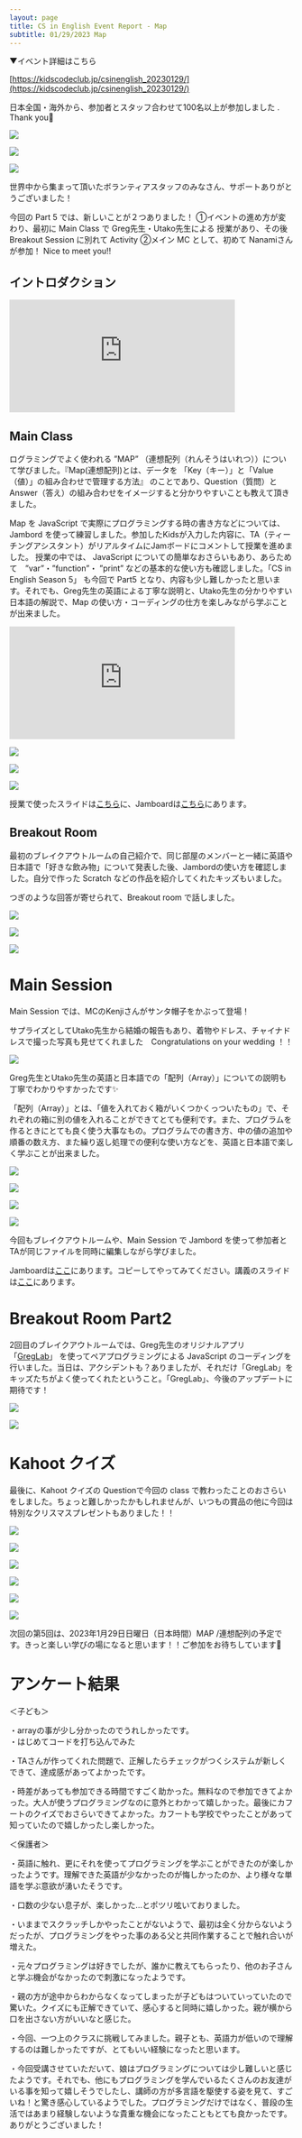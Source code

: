 ```yaml
---
layout: page
title: CS in English Event Report - Map
subtitle: 01/29/2023 Map
---
```




▼イベント詳細はこちら

[https://kidscodeclub.jp/csinenglish_20230129/](https://kidscodeclub.jp/csinenglish_20230129/)


日本全国・海外から、参加者とスタッフ合わせて100名以上が参加しました . Thank you🎉  
 
![](/img/2023-01-29/map1.jpg)  

![](/img/2023-01-29/map2.jpg)

![](/img/2023-01-29/map3.jpg)    


世界中から集まって頂いたボランティアスタッフのみなさん、サポートありがとうございました！
  
 今回の Part 5 では、新しいことが２つありました！
①イベントの進め方が変わり、最初に Main Class で Greg先生・Utako先生による 授業があり、その後 Breakout Session に別れて Activity 
②メイン MC として、初めて Nanamiさんが参加！    Nice to meet you!!


## イントロダクション


<iframe width="400" height="200" src="https://www.youtube.com/embed/Cou2ebYMvFU" title="Cs in English Season 5 Class 5 (Map) Introduction" frameborder="0" allow="accelerometer; autoplay; clipboard-write; encrypted-media; gyroscope; picture-in-picture; web-share" allowfullscreen></iframe>


## Main Class

ログラミングでよく使われる ”MAP” （連想配列（れんそうはいれつ））について学びました。『Map(連想配列)とは、データを 「Key（キー）」と「Value（値）」の組み合わせで管理する方法』 のことであり、Question（質問）と Answer（答え）の組み合わせをイメージすると分かりやすいことも教えて頂きました。

Map を JavaScript で実際にプログラミングする時の書き方などについては、 Jambord を使って練習しました。参加したKidsが入力した内容に、TA（ティーチングアシスタント）がリアルタイムにJamボードにコメントして授業を進めました。
授業の中では、 JavaScript についての簡単なおさらいもあり、あらためて　”var”・”function”・
”print” などの基本的な使い方も確認しました。「CS in English Season 5」 も今回で Part5 となり、内容も少し難しかったと思います。それでも、Greg先生の英語による丁寧な説明と、Utako先生の分かりやすい日本語の解説で、Map の使い方・コーディングの仕方を楽しみながら学ぶことが出来ました。

<iframe width="400" height="200" src="https://www.youtube.com/embed/cAbSqgYqLnk" title="Cs in English Season 5 Class 5 (Map) Main Class" frameborder="0" allow="accelerometer; autoplay; clipboard-write; encrypted-media; gyroscope; picture-in-picture; web-share" allowfullscreen></iframe>

![](/img/2023-01-29/class1.jpg)  

![](/img/2023-01-29/class2.jpg)

![](/img/2023-01-29/class3.jpg)

授業で使ったスライドは[こちら](https://docs.google.com/presentation/d/19YrOao1ToHE8cXUkoaasZ77osSlBIsZQNPxhkiBrXSM/edit?usp=sharing)に、Jamboardは[こちら](https://jamboard.google.com/d/1GubgEHsU3vL95XVhnDJaFoJdHwqIpeb5NRifNdtNjXc/edit?usp=sharing)にあります。  

## Breakout Room

最初のブレイクアウトルームの自己紹介で、同じ部屋のメンバーと一緒に英語や日本語で「好きな飲み物」について発表した後、Jambordの使い方を確認しました。自分で作った Scratch などの作品を紹介してくれたキッズもいました。

つぎのような回答が寄せられて、Breakout room で話しました。

![](/img/2022-12-03/jam1.jpg) 

![](/img/2022-12-03/jam2.jpg)

![](/img/2022-12-03/jam3.jpg)  

# Main Session

Main Session では、MCのKenjiさんがサンタ帽子をかぶって登場！

サプライズとしてUtako先生から結婚の報告もあり、着物やドレス、チャイナドレスで撮った写真も見せてくれました　Congratulations on your wedding ！！　

![](/img/2022-12-03/wedding.png) 

Greg先生とUtako先生の英語と日本語での「配列（Array）」についての説明も丁寧でわかりやすかったです✨

「配列（Array）」とは、「値を入れておく箱がいくつかくっついたもの」で、それぞれの箱に別の値を入れることができてとても便利です。また、プログラムを作るときにとても良く使う大事なもの。プログラムでの書き方、中の値の追加や順番の数え方、また繰り返し処理での便利な使い方などを、英語と日本語で楽しく学ぶことが出来ました。

![](/img/2022-12-03/list1.png) 

![](/img/2022-12-03/list2.png)

![](/img/2022-12-03/list3.png)  

![](/img/2022-12-03/list4.png)  

今回もブレイクアウトルームや、Main Session で Jambord を使って参加者とTAが同じファイルを同時に編集しながら学びました。

Jamboardは[ここ](https://jamboard.google.com/d/1hcbMgRNwhioHSUMU1xCPIkzPDRXvS_rJ9DCmSeKq-3c/copy)にあります。コピーしてやってみてください。講義のスライドは[ここ](https://bit.ly/jsarrayp)にあります。


# Breakout Room Part2

2回目のブレイクアウトルームでは、Greg先生のオリジナルアプリ 「[GregLab](http://csinenglish.herokuapp.com/)」 を使ってペアプログラミングによる JavaScript のコーディングを行いました。当日は、アクシデントも？ありましたが、それだけ「GregLab」をキッズたちがよく使ってくれたということ。「GregLab」、今後のアップデートに期待です！

![](/img/2022-12-03/GregLab.png)  

![](/img/2022-12-03/GregLab2.jpg)  

# Kahoot  クイズ

最後に、Kahoot クイズの Questionで今回の class で教わったことのおさらいをしました。ちょっと難しかったかもしれませんが、いつもの賞品の他に今回は特別なクリスマスプレゼントもありました！！

![](/img/2022-12-03/Kahoot1.png)  

![](/img/2022-12-03/Kahoot2.png)

![](/img/2022-12-03/Kahoot3.jpg)

![](/img/2022-12-03/Kahoot4.jpg)

![](/img/2022-12-03/Kahoot5.jpg)

![](/img/2022-12-03/Kahoot6.png)

次回の第5回は、2023年1月29日日曜日（日本時間）MAP /連想配列の予定です。きっと楽しい学びの場になると思います！！ご参加をお待ちしています🎉 


# アンケート結果

＜子ども＞

・arrayの事が少し分かったのでうれしかったです。 \
・はじめてコードを打ち込んでみた

・TAさんが作ってくれた問題で、正解したらチェックがつくシステムが新しくできて、達成感があってよかったです。

・時差があっても参加できる時間ですごく助かった。無料なので参加できてよかった。大人が使うプログラミングなのに意外とわかって嬉しかった。最後にカフートのクイズでおさらいできてよかった。カフートも学校でやったことがあって知っていたので嬉しかったし楽しかった。

＜保護者＞

・英語に触れ、更にそれを使ってプログラミングを学ぶことができたのが楽しかったようです。理解できた英語が少なかったのが悔しかったのか、より様々な単語を学ぶ意欲が湧いたそうです。

・口数の少ない息子が、楽しかった…とポツリ呟いておりました。

・いままでスクラッチしかやったことがないようで、最初は全く分からないようだったが、プログラミングをやった事のある父と共同作業することで触れ合いが増えた。

・元々プログラミングは好きでしたが、誰かに教えてもらったり、他のお子さんと学ぶ機会がなかったので刺激になったようです。

・親の方が途中からわからなくなってしまったが子どもはついていっていたので驚いた。クイズにも正解できていて、感心すると同時に嬉しかった。親が横から口を出さない方がいいなと感じた。

・今回、一つ上のクラスに挑戦してみました。親子とも、英語力が低いので理解するのは難しかったですが、とてもいい経験になったと思います。

・今回受講させていただいて、娘はプログラミングについては少し難しいと感じたようです。それでも、他にもプログラミングを学んでいるたくさんのお友達がいる事を知って嬉しそうでしたし、講師の方が多言語を駆使する姿を見て、すごいね！と驚き感心しているようでした。プログラミングだけではなく、普段の生活ではあまり経験しないような貴重な機会になったこともとても良かったです。ありがとうございました！


